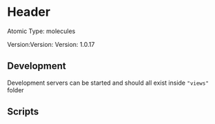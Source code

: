 # Header

Atomic Type: molecules

Version:Version: Version: 1.0.17





## Development

Development servers can be started and should all exist inside `"views"` folder

## Scripts
